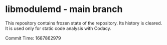 # libmodulemd - main branch

This repository contains frozen state of the repository.
Its history is cleared. It is used only for static code
analysis with Codacy.

Commit Time: 1687862979
